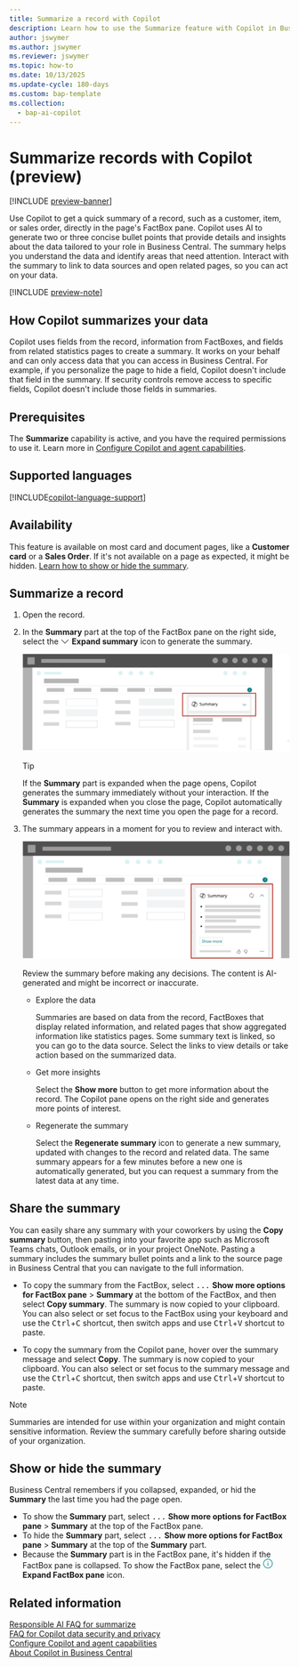 ```yaml
---
title: Summarize a record with Copilot
description: Learn how to use the Summarize feature with Copilot in Business Central to get an overview of your data and identify what needs your attention.
author: jswymer
ms.author: jswymer
ms.reviewer: jswymer
ms.topic: how-to
ms.date: 10/13/2025
ms.update-cycle: 180-days
ms.custom: bap-template
ms.collection:
  - bap-ai-copilot
---
```


# Summarize records with Copilot (preview)

[!INCLUDE [preview-banner](~/../shared-content/shared/preview-includes/preview-banner.md)]

Use Copilot to get a quick summary of a record, such as a customer, item, or sales order, directly in the page's FactBox pane. Copilot uses AI to generate two or three concise bullet points that provide details and insights about the data tailored to your role in Business Central. The summary helps you understand the data and identify areas that need attention. Interact with the summary to link to data sources and open related pages, so you can act on your data.

[!INCLUDE [preview-note](~/../shared-content/shared/preview-includes/production-ready-preview-dynamics365.md)]

## How Copilot summarizes your data

Copilot uses fields from the record, information from FactBoxes, and fields from related statistics pages to create a summary. It works on your behalf and can only access data that you can access in Business Central. For example, if you personalize the page to hide a field, Copilot doesn't include that field in the summary. If security controls remove access to specific fields, Copilot doesn't include those fields in summaries.

## Prerequisites

The **Summarize** capability is active, and you have the required permissions to use it. Learn more in [Configure Copilot and agent capabilities](enable-ai.md).

## Supported languages

[!INCLUDE[copilot-language-support](includes/copilot-language-support.md)]

## Availability

This feature is available on most card and document pages, like a **Customer card** or a **Sales Order**. If it's not available on a page as expected, it might be hidden. [Learn how to show or hide the summary](#show-or-hide-the-summary).

## Summarize a record

1. Open the record.
1. In the **Summary** part at the top of the FactBox pane on the right side, select the ![Shows the down arrow head icon to expand the FactBox pane.](media/down-arrow-head.png) **Expand summary** icon to generate the summary.

   ![Shows the Summary part in the FactBox pane.](media/summary-with-copilot-collapsed.svg "Shows the Summary part in the FactBox pane.")

   > [!TIP]
   > If the **Summary** part is expanded when the page opens, Copilot generates the summary immediately without your interaction. If the **Summary** is expanded when you close the page, Copilot automatically generates the summary the next time you open the page for a record.

1. The summary appears in a moment for you to review and interact with.

   ![Shows the Summary part opened in the FactBox pane.](media/summary-with-copilot-opened.svg "Shows the Summary part opened in the FactBox pane.")

   Review the summary before making any decisions. The content is AI-generated and might be incorrect or inaccurate.

   - Explore the data

     Summaries are based on data from the record, FactBoxes that display related information, and related pages that show aggregated information like statistics pages. Some summary text is linked, so you can go to the data source. Select the links to view details or take action based on the summarized data.

   - Get more insights

     Select the **Show more** button to get more information about the record. The Copilot pane opens on the right side and generates more points of interest.

   - Regenerate the summary

     Select the **Regenerate summary** icon to generate a new summary, updated with changes to the record and related data. The same summary appears for a few minutes before a new one is automatically generated, but you can request a summary from the latest data at any time.

## Share the summary  

You can easily share any summary with your coworkers by using the **Copy summary** button, then pasting into your favorite app such as Microsoft Teams chats, Outlook emails, or in your project OneNote. Pasting a summary includes the summary bullet points and a link to the source page in Business Central that you can navigate to the full information.

- To copy the summary from the FactBox, select <kbd>...</kbd> **Show more options for FactBox pane** > **Summary** at the bottom of the FactBox, and then select **Copy summary**. The summary is now copied to your clipboard. You can also select or set focus to the FactBox using your keyboard and use the <kbd>Ctrl</kbd>+<kbd>C</kbd> shortcut, then switch apps and use <kbd>Ctrl</kbd>+<kbd>V</kbd> shortcut to paste.

- To copy the summary from the Copilot pane, hover over the summary message and select **Copy**. The summary is now copied to your clipboard. You can also select or set focus to the summary message and use the <kbd>Ctrl</kbd>+<kbd>C</kbd> shortcut, then switch apps and use <kbd>Ctrl</kbd>+<kbd>V</kbd> shortcut to paste.

> [!NOTE]
> Summaries are intended for use within your organization and might contain sensitive information. Review the summary carefully before sharing outside of your organization.

## Show or hide the summary

Business Central remembers if you collapsed, expanded, or hid the **Summary** the last time you had the page open.

- To show the **Summary** part, select <kbd>...</kbd> **Show more options for FactBox pane** > **Summary** at the top of the FactBox pane.
- To hide the **Summary** part, select <kbd>...</kbd> **Show more options for FactBox pane** > **Summary** at the top of the **Summary** part.
- Because the **Summary** part is in the FactBox pane, it's hidden if the FactBox pane is collapsed. To show the FactBox pane, select the ![Shows the icon to expand the FactBox pane.](media/expand-factbox-icon.png) **Expand FactBox pane** icon.

## Related information

[Responsible AI FAQ for summarize](faqs-summarize.md)  
[FAQ for Copilot data security and privacy](/dynamics365/faqs-copilot-data-security-privacy?toc=/dynamics365/business-central/toc.json)  
[Configure Copilot and agent capabilities](enable-ai.md)  
[About Copilot in Business Central](copilot-overview.md)  
